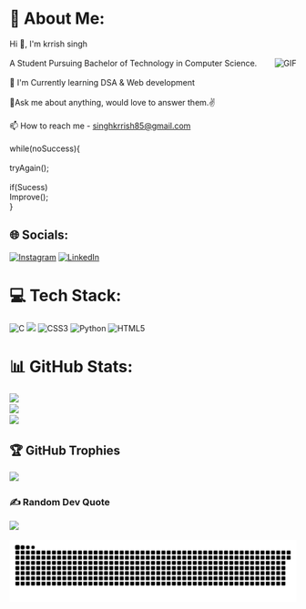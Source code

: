 # 💫 About Me:
Hi 👋, I'm krrish singh <br><br>A Student Pursuing Bachelor of Technology in Computer Science. <img align ="right" alt="GIF" src="https://media.giphy.com/media/USV0ym3bVWQJJmNu3N/giphy.gif"><br><br>🌱 I'm Currently learning DSA & Web development<br><br>💬Ask me about anything, would love to answer them.✌<br><br>📫 How to reach me - singhkrrish85@gmail.com<br><br>while(noSuccess){<br><br>   tryAgain();<br><br>   if(Sucess)<br>        Improve();<br>}


## 🌐 Socials:
[![Instagram](https://img.shields.io/badge/Instagram-%23E4405F.svg?logo=Instagram&logoColor=white)](https://instagram.com/krrish.sings) [![LinkedIn](https://img.shields.io/badge/LinkedIn-%230077B5.svg?logo=linkedin&logoColor=white)](https://linkedin.com/in/https://www.linkedin.com/in/krrish-singh-480b9b220/) 

# 💻 Tech Stack:
![C](https://img.shields.io/badge/c-%2300599C.svg?style=for-the-badge&logo=c&logoColor=white) ![](https://iconscout.com/lottie/c-programming-language-6432325) ![CSS3](https://img.shields.io/badge/css3-%231572B6.svg?style=for-the-badge&logo=css3&logoColor=white) ![Python](https://img.shields.io/badge/python-3670A0?style=for-the-badge&logo=python&logoColor=ffdd54) ![HTML5](https://img.shields.io/badge/html5-%23E34F26.svg?style=for-the-badge&logo=html5&logoColor=white)
# 📊 GitHub Stats:
![](https://github-readme-stats.vercel.app/api?username=KRRISHSINGH08&theme=radical&hide_border=false&include_all_commits=true&count_private=false)<br/>
![](https://github-readme-streak-stats.herokuapp.com/?user=KRRISHSINGH08&theme=radical&hide_border=false)<br/>
![](https://github-readme-stats.vercel.app/api/top-langs/?username=KRRISHSINGH08&theme=radical&hide_border=false&include_all_commits=true&count_private=false&layout=compact)

## 🏆 GitHub Trophies
![](https://github-profile-trophy.vercel.app/?username=KRRISHSINGH08&theme=radical&no-frame=false&no-bg=true&margin-w=4)

### ✍️ Random Dev Quote
![](https://quotes-github-readme.vercel.app/api?type=horizontal&theme=radical)

![](https://github.com/KRRISHSINGH08/KRRISHSINGH08/blob/main/snake.svg)
